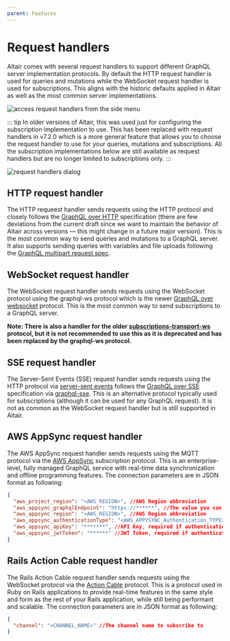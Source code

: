 ```yaml
---
parent: Features
---
```


# Request handlers

Altair comes with several request handlers to support different GraphQL server implementation protocols. By default the HTTP request handler is used for queries and mutations while the WebSocket request handler is used for subscriptions. This aligns with the historic defaults applied in Altair as well as the most common server implementations.

![access request handlers from the side menu](/assets/img/docs/request-handlers-sidemenu.png)

::: tip
In older versions of Altair, this was used just for configuring the subscription implementation to use. This has been replaced with request handlers in v7.2.0 which is a more general feature that allows you to choose the request handler to use for your queries, mutations and subscriptions. All the subscription implementations below are still available as request handlers but are no longer limited to subscriptions only.
:::

![request handlers dialog](/assets/img/docs/request-handlers-dialog.png)

## HTTP request handler

The HTTP requeest handler sends requests using the HTTP protocol and closely follows the [GraphQL over HTTP](https://graphql.github.io/graphql-over-http/draft/) specification (there are few deviations from the current draft since we want to maintain the behavior of Altair across versions &mdash; this might change in a future major version). This is the most common way to send queries and mutations to a GraphQL server. It also supports sending queries with variables and file uploads following the [GraphQL multipart request spec](https://github.com/jaydenseric/graphql-multipart-request-spec).

## WebSocket request handler

The WebSocket request handler sends requests using the WebSocket protocol using the graphql-ws protocol which is the newer [GraphQL over websocket](https://github.com/graphql/graphql-over-http/blob/d80afd45782b40a9a8447fcff3d772689d83df56/rfcs/GraphQLOverWebSocket.md) protocol. This is the most common way to send subscriptions to a GraphQL server.

**Note: There is also a handler for the older [subscriptions-transport-ws](https://github.com/apollographql/subscriptions-transport-ws/blob/master/PROTOCOL.md) protocol, but it is not recommended to use this as it is deprecated and has been replaced by the graphql-ws protocol.**

## SSE request handler

The Server-Sent Events (SSE) request handler sends requests using the HTTP protocol via [server-sent events](https://html.spec.whatwg.org/multipage/server-sent-events.html) follows the [GraphQL over SSE](https://github.com/graphql/graphql-over-http/blob/d80afd45782b40a9a8447fcff3d772689d83df56/rfcs/GraphQLOverSSE.md) specification via [graphql-sse](https://github.com/enisdenjo/graphql-sse). This is an alternative protocol typically used for subscriptions (although it can be used for any GraphQL request). It is not as common as the WebSocket request handler but is still supported in Altair.

## AWS AppSync request handler

The AWS AppSync request handler sends requests using the MQTT protocol via the [AWS AppSync](https://docs.aws.amazon.com/appsync/latest/devguide/welcome.html) subscription protocol. This is an enterprise-level, fully managed GraphQL service with real-time data synchronization and offline programming features. The connection parameters are in JSON format as following:

```json
{
  "aws_project_region": "<AWS_REGION>", //AWS Region abbreviation
  "aws_appsync_graphqlEndpoint": "https://******", //The value you can copy from AWS AppSync Endpoint, please use the HTTPS value
  "aws_appsync_region": "<AWS_REGION>", //AWS Region abbreviation
  "aws_appsync_authenticationType": "<AWS_APPYSYNC_Authentication_TYPE>", //API_KEY, OPENID_CONNECT or AMAZON_COGNITO_USER_POOLS (IAM is not supported)
  "aws_appsync_apiKey": "*******", //API Key, required if authentication type = API_KEY,
  "aws_appsync_jwtToken": "******" //JWT Token, required if authentication type = OPENID_CONNECT or AMAZON_COGNITO_USER_POOLS
}
```

## Rails Action Cable request handler

The Rails Action Cable request handler sends requests using the WebSocket protocol via the [Action Cable](https://guides.rubyonrails.org/action_cable_overview.html) protocol. This is a protocol used in Ruby on Rails applications to provide real-time features in the same style and form as the rest of your Rails application, while still being performant and scalable. The connection parameters are in JSON format as following:

```json
{
  "channel": "<CHANNEL_NAME>" //The channel name to subscribe to
}
```
